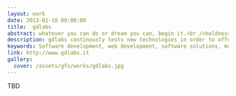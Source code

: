 ```yaml
---
layout: work
date: 2013-01-10 00:00:00
title:  gdlabs
abstract: whatever you can do or dream you can, begin it.<br />boldness has genius, power and magic in it.<br />begin it now.
description: gdlabs continously tests new technologies in order to offer good communication solutions.
keywords: Software development, web development, software solutions, mobile application, CMS, communication, design, visual, layout design, SEO
link: http://www.gdlabs.it
gallery:
  cover: /assets/gfx/works/gdlabs.jpg
---
```


TBD